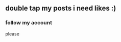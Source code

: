 <html>
  <h2>double tap my posts i need likes :)</h2>
  <h3>follow my account</h3>
  <p> please </p>
  </html>
